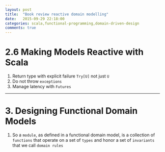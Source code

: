 ```yaml
---
layout: post
title:  "Book review reactive domain modelling"
date:   2015-09-29 22:18:00
categories: scala,functional-programming,domain-driven-design
comments: true
---
```

# 2.6 Making Models Reactive with Scala

1. Return type with explicit failure `Try[U]` not just `U`
1. Do not throw `exceptions`
1. Manage latency with `Futures`

---

# 3. Designing Functional Domain Models
1. So a `module`, as defined in a functional domain model, is a collection of `functions` that
   operate on a set of `types` and honor a set of `invariants` that we call `domain rules`
